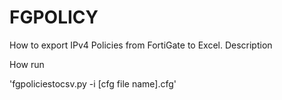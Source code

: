 # FGPOLICY
How to export IPv4 Policies from FortiGate to Excel. Description


How run 

 'fgpoliciestocsv.py -i [cfg file name].cfg' 
